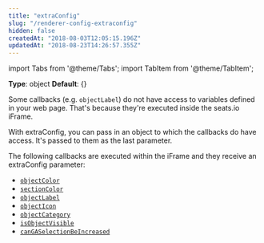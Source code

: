 ```yaml
---
title: "extraConfig"
slug: "/renderer-config-extraconfig"
hidden: false
createdAt: "2018-08-03T12:05:15.196Z"
updatedAt: "2018-08-23T14:26:57.355Z"
---
```


import Tabs from '@theme/Tabs';
import TabItem from '@theme/TabItem';

**Type**: object
**Default**: {}

Some callbacks (e.g. `objectLabel`) do not have access to variables defined in your web page. That's because they're executed inside the seats.io iFrame.

With extraConfig, you can pass in an object to which the callbacks do have access. It's passed to them as the last parameter.

The following callbacks are executed within the iFrame and they receive an extraConfig parameter:

- [`objectColor`](renderer-config-objectcolor) 
- [`sectionColor`](renderer-config-sectioncolor) 
- [`objectLabel`](renderer-config-objectlabel) 
- [`objectIcon`](renderer-config-objecticon) 
- [`objectCategory`](renderer-config-objectcategory) 
- [`isObjectVisible`](renderer-config-isobjectvisible) 
- [`canGASelectionBeIncreased`](renderer-config-cangaselectionbeincreased)
